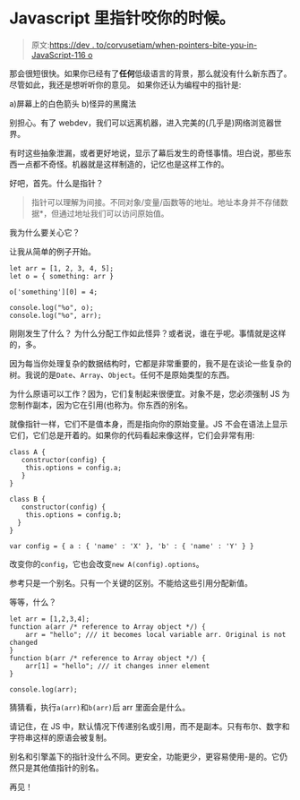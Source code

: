 # Javascript 里指针咬你的时候。

> 原文:[https://dev . to/corvusetiam/when-pointers-bite-you-in-JavaScript-116 o](https://dev.to/corvusetiam/when-pointers-bite-you-in-javascript-116o)

那会很短很快。如果你已经有了**任何**低级语言的背景，那么就没有什么新东西了。尽管如此，我还是想听听你的意见。
如果你还认为编程中的指针是:

a)屏幕上的白色箭头
b)怪异的黑魔法

别担心。有了 webdev，我们可以远离机器，进入完美的(几乎是)网络浏览器世界。

有时这些抽象泄漏，或者更好地说，显示了幕后发生的奇怪事情。坦白说，那些东西一点都不奇怪。机器就是这样制造的，记忆也是这样工作的。

好吧，首先。什么是指针？

> 指针可以理解为间接。不同对象/变量/函数等的地址。地址本身并不存储数据*，但通过地址我们可以访问原始值。

我为什么要关心它？

让我从简单的例子开始。

```
let arr = [1, 2, 3, 4, 5];
let o = { something: arr }

o['something'][0] = 4;

console.log("%o", o);
console.log("%o", arr); 
```

刚刚发生了什么？
为什么分配工作如此怪异？或者说，谁在乎呢。事情就是这样的，多。

因为每当你处理复杂的数据结构时，它都是非常重要的，我不是在谈论一些复杂的树。我说的是`Date`、`Array`、`Object`。任何不是原始类型的东西。

为什么原语可以工作？因为，它们复制起来很便宜。对象不是，您必须强制 JS 为您制作副本，因为它在引用(也称为。你东西的别名。

就像指针一样，它们不是值本身，而是指向你的原始变量。JS 不会在语法上显示它们，它们总是开着的。如果你的代码看起来像这样，它们会非常有用:

```
class A {
   constructor(config) {
    this.options = config.a;
   }
}

class B {
   constructor(config) {
    this.options = config.b;
  }
}

var config = { a : { 'name' : 'X' }, 'b' : { 'name' : 'Y' } } 
```

改变你的`config`，它也会改变`new A(config).options`。

参考只是一个别名。只有一个关键的区别。不能给这些引用分配新值。

等等，什么？

```
let arr = [1,2,3,4];
function a(arr /* reference to Array object */) {
    arr = "hello"; /// it becomes local variable arr. Original is not changed 
}
function b(arr /* reference to Array object */) {
    arr[1] = "hello"; /// it changes inner element
}

console.log(arr); 
```

猜猜看，执行`a(arr)`和`b(arr)`后 arr 里面会是什么。

请记住，在 JS 中，默认情况下传递别名或引用，而不是副本。只有布尔、数字和字符串这样的原语会被复制。

别名和引擎盖下的指针没什么不同。更安全，功能更少，更容易使用-是的。它仍然只是其他值指针的别名。

再见！